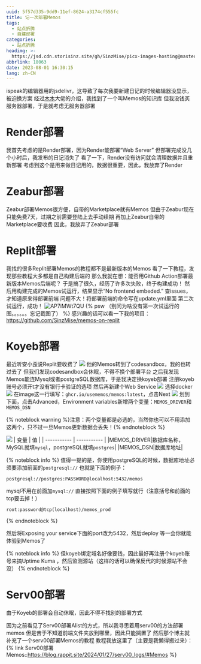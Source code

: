 ```yaml
---
uuid: 5f57d335-9dd9-11ef-8624-a3174cf555fc
title: 记一次部署Memos
tags:
  - 站点折腾
  - 自建部署
categories:
  - 站点折腾
headimg: >-
  https://jsd.cdn.storisinz.site/gh/SinzMise/picx-images-hosting@master/20230801/未标题-1.66u9tpp5tsw0.webp
abbrlink: 18063
date: 2023-08-01 16:30:15
lang: zh-CN
---
```

ispeak的编辑器用的jsdelivr，这导致了每次我要新建日记的时候编辑器没显示，被迫换方案
经过[木木](https://immmmm.com/hi-memos/)大佬的介绍，我找到了一个叫Memos的知识库
但我没钱买服务器部署，于是就考虑无服务器部署
<!-- more -->
# Render部署
我首先考虑的是Render部署，因为Render能部署“Web Server”
但部署完成没几个小时后，我发布的日记消失了
看了一下，Render没有访问就会清理数据并且重新部署
考虑到这个是用来做日记用的，数据很重要，因此，我放弃了Render
# Zeabur部署
Zeabur部署Memos很方便，自带的Marketplace就有Memos
但由于Zeabur现在只能免费7天，过期之前需要登陆上去手动续期
再加上Zeabur自带的Marketplace要收费
因此，我放弃了Zeabur部署
# Replit部署
我找的很多Replit部署Memos的教程都不是最新版本的Memos
看了一下教程，发现那些教程大多都是自己构建后端的
那么我就在想：能否用Github Action部署最新版本Memos后端呢？
于是搞了很久，经历了许多次失败，终于构建成功！
然后用构建完成的Memos试运行，结果显示“No frontend embeded.”
查issues，才知道原来得部署前端
问题不大！将部署前端的命令写在update.yml里面
第二次试运行，成功！
![AP7iMWt7QU](https://jsd.cdn.storisinz.site/gh/SinzMise/picx-images-hosting@master/20230801/AP7iMWt7QU.6stfiu4ghlk0.png)
{% psw （别问为啥没有第一次试运行的图。。。。。。忘记截图了） %}
感兴趣的话可以看一下我的项目：https://github.com/SinzMise/memos-on-replit
# Koyeb部署
最近听安小歪说Replit要收费了
![](https://jsd.cdn.storisinz.site/gh/SinzMise/MYPictures@master/QQ_EqAgdYlEts.png)
他的Memos转到了codesandbox，我的也转过去了
但我们发现codesandbox会休眠，不得不换个部署平台
之后我发现Memos能连Mysql或者postgreSQL数据库，于是我决定换koyeb部署
注册koyeb账号必须开t才没有银行卡验证的选项
然后再新建个Web Service
![](https://jsd.cdn.storisinz.site/gh/SinzMise/MYPictures@master/msedge_Kd4LmCDhpM.png)
选择docker
![](https://jsd.cdn.storisinz.site/gh/SinzMise/MYPictures@master/msedge_rAnK6dlRB5.png)
在image这一行填写：`ghcr.io/usememos/memos:latest`，点击Next
![](https://jsd.cdn.storisinz.site/gh/SinzMise/MYPictures@master/msedge_3pmSNqxnlH.png)
划到下面，点击Advanced，Environment variables新增两个变量：`MEMOS_DRIVER`和`MEMOS_DSN`

{% noteblock warning %}注意：两个变量都是必选的，当然你也可以不用添加这两个，只不过一旦Memos更新数据会丢失！{% endnoteblock %}

![](https://jsd.cdn.storisinz.site/gh/SinzMise/MYPictures@master/msedge_3jo6namzf5.png)
| 变量      | 值 |
| ----------- | ----------- |
|MEMOS_DRIVER|数据库名称，MySQL就填`mysql`，postgreSQL就填`postgres`|
|MEMOS_DSN|数据库地址|

{% noteblock info %}
值得一提的是，你使用postgreSQL的时候，数据库地址必须要添加前面的`postgresql://`
也就是下面的例子：
```
postgresql://postgres:PASSWORD@localhost:5432/memos
```
mysql不用在前面加`mysql://`
直接按照下面的例子填写就行（注意括号和前面的tcp要去掉！）
```
root:password@tcp(localhost)/memos_prod

```
{% endnoteblock %}

然后将Exposing your service下面的port改为5432，然后deploy
等一会你就能体验到Memos了

{% noteblock info %}
但koyeb绑定域名好像要钱，因此最好再注册个koyeb账号来搞Uptime Kuma ，然后监测源站（这样的话可以确保反代的时候源站不会没）
{% endnoteblock %}

# Serv00部署
由于Koyeb的部署会自动休眠，因此不得不找别的部署方式

因为之前看见了Serv00部署Alist的方式，所以我寻思着用serv00的方法部署memos
但是苦于不知道前端文件夹放到哪里，因此只能搁置了
然后那个博主就补充了一个serv00部署Memos的教程
教程我放这里了（主要是我懒得搬过来）：
{% link Serv00部署Memos::https://blog.rappit.site/2024/01/27/serv00_logs/#Memos %}

